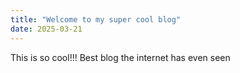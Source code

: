 ```yaml
---
title: "Welcome to my super cool blog"
date: 2025-03-21
---
```



This is so cool!!! Best blog the internet has even seen